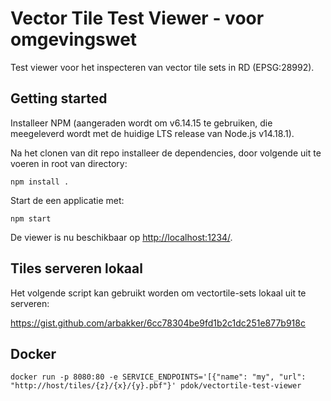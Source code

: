 # Vector Tile Test Viewer - voor omgevingswet

Test viewer voor het inspecteren van vector tile sets in RD (EPSG:28992).

## Getting started

Installeer NPM (aangeraden wordt om v6.14.15 te gebruiken, die meegeleverd wordt met de huidige LTS release van Node.js v14.18.1). 

Na het clonen van dit repo installeer de dependencies, door volgende uit te voeren in root van directory:

```npm
npm install .
```

Start de een applicatie met:

```npm
npm start
```

De viewer is nu beschikbaar op [http://localhost:1234/](http://localhost:1234/).

## Tiles serveren lokaal

Het volgende script kan gebruikt worden om vectortile-sets lokaal uit te serveren:

<https://gist.github.com/arbakker/6cc78304be9fd1b2c1dc251e877b918c>

## Docker

```
docker run -p 8080:80 -e SERVICE_ENDPOINTS='[{"name": "my", "url": "http://host/tiles/{z}/{x}/{y}.pbf"}' pdok/vectortile-test-viewer
```
